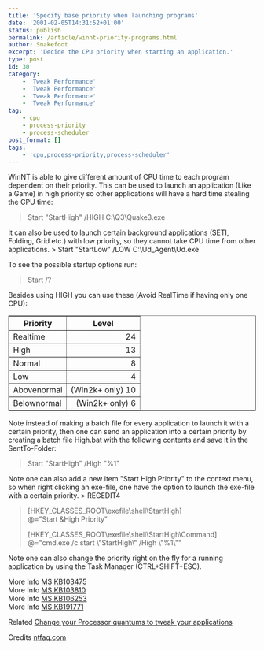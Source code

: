 ```yaml
---
title: 'Specify base priority when launching programs'
date: '2001-02-05T14:31:52+01:00'
status: publish
permalink: /article/winnt-priority-programs.html
author: Snakefoot
excerpt: 'Decide the CPU priority when starting an application.'
type: post
id: 30
category:
    - 'Tweak Performance'
    - 'Tweak Performance'
    - 'Tweak Performance'
    - 'Tweak Performance'
tag:
    - cpu
    - process-priority
    - process-scheduler
post_format: []
tags:
    - 'cpu,process-priority,process-scheduler'
---
```

WinNT is able to give different amount of CPU time to each program dependent on their priority. This can be used to launch an application (Like a Game) in high priority so other applications will have a hard time stealing the CPU time:

> Start "StartHigh" /HIGH C:\\Q3\\Quake3.exe

 It can also be used to launch certain background applications (SETI, Folding, Grid etc.) with low priority, so they cannot take CPU time from other applications. > Start "StartLow" /LOW C:\\Ud\_Agent\\Ud.exe

 To see the possible startup options run:
 > Start /?

 Besides using HIGH you can use these (Avoid RealTime if having only one CPU):  
<table border="1"><tr align="center"><th>Priority</th><th>Level</th></tr><tr><td>Realtime</td><td align="right">24</td></tr><tr><td>High</td><td align="right">13</td></tr><tr><td>Normal</td><td align="right">8</td></tr><tr><td>Low</td><td align="right">4</td></tr><tr><td>Abovenormal</td><td align="right">(Win2k+ only) 10</td></tr><tr><td>Belownormal</td><td align="right">(Win2k+ only) 6</td></tr></table>

 Note instead of making a batch file for every application to launch it with a certain priority, then one can send an application into a certain priority by creating a batch file High.bat with the following contents and save it in the SentTo-Folder:
 > Start "StartHigh" /High "%1"

 Note one can also add a new item "Start High Priority" to the context menu, so when right clicking an exe-file, one have the option to launch the exe-file with a certain priority. > REGEDIT4  
>   
>  \[HKEY\_CLASSES\_ROOT\\exefile\\shell\\StartHigh\]  
>  @="Start &amp;High Priority"  
>   
>  \[HKEY\_CLASSES\_ROOT\\exefile\\shell\\StartHigh\\Command\]  
>  @="cmd.exe /c start \\"StartHigh\\" /High \\"%1\\""

 Note one can also change the priority right on the fly for a running application by using the Task Manager (CTRL+SHIFT+ESC).  
  
 More Info [MS KB103475](http://support.microsoft.com/kb/103475 "Starting Applications with /REALTIME May Hang Windows NT [Q103475]")  
 More Info [MS KB103810](http://support.microsoft.com/kb/103810 "Realtime Priority Applications And Windows NT [Q103810]")  
 More Info [MS KB106253](http://support.microsoft.com/kb/106253 "Program Priority and Multithreaded Applications [Q106253]")  
 More Info [MS KB191771](http://support.microsoft.com/kb/191771 "How to Alter a Program's Base Priority at a Command Prompt [Q191771]")  
  
 Related [Change your Processor quantums to tweak your applications](/article/winnt-process-scheduler-priority.html)  
  
 Credits [ntfaq.com](http://www.ntfaq.com/)